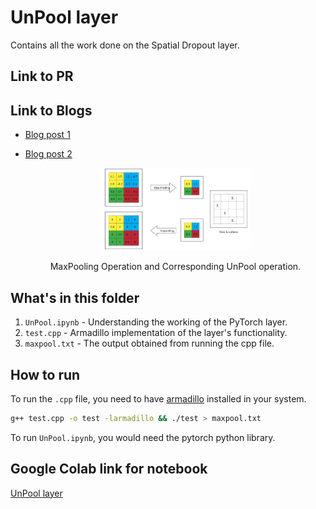 # UnPool layer

Contains all the work done on the Spatial Dropout layer.

## Link to PR

## Link to Blogs

- [Blog post 1](https://iamshnoo.github.io/blog/week-0/)
- [Blog post 2](https://iamshnoo.github.io/blog/week-1/)

  <div align="center">
  <img src="imgs/demo.jpeg" width="50%">
  <p>MaxPooling Operation and Corresponding UnPool operation.</p>
  </div>

## What's in this folder

1. ```UnPool.ipynb``` - Understanding the working of the PyTorch layer.
2. ```test.cpp``` - Armadillo implementation of the layer's functionality.
3. ```maxpool.txt``` - The output obtained from running the cpp file.

## How to run

To run the ```.cpp``` file, you need to have [armadillo](http://arma.sourceforge.net) installed in your system.

```bash
g++ test.cpp -o test -larmadillo && ./test > maxpool.txt
```

To run  ```UnPool.ipynb```, you would need the pytorch
python library.

## Google Colab link for notebook

[UnPool layer](https://colab.research.google.com/drive/1JvlHXUT0i9zrzRRpxlB1FB4ABk1j-3fV?usp=sharing)

